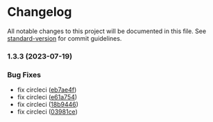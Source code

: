 # Changelog

All notable changes to this project will be documented in this file. See [standard-version](https://github.com/conventional-changelog/standard-version) for commit guidelines.

### 1.3.3 (2023-07-19)


### Bug Fixes

* fix circleci ([eb7ae4f](https://github.com/douglasjunior/react-native-recaptcha-that-works/commit/eb7ae4fc80475aced13d91f94ce01ad8338e0b50))
* fix circleci ([e61a754](https://github.com/douglasjunior/react-native-recaptcha-that-works/commit/e61a7548a4843367594ddc538a246c66adcfce81))
* fix circleci ([18b9446](https://github.com/douglasjunior/react-native-recaptcha-that-works/commit/18b9446ba7a36d63ddcfadd3d97eecad878992f4))
* fix circleci ([03981ce](https://github.com/douglasjunior/react-native-recaptcha-that-works/commit/03981ce61a66b4f749831f41d7112ed92027005a))
